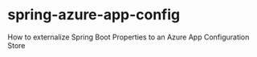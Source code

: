 # spring-azure-app-config
How to externalize Spring Boot Properties to an Azure App Configuration Store
